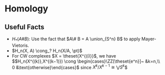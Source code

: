 # Homology

## Useful Facts
- $H_*(A \# B)$: Use the fact that $A\# B = A \union_{S^n} B$ to apply Mayer-Vietoris.
- $H_n(X, A) \cong_? H_n(X/A, \pt)$
- For CW complexes $X = \theset{X^{(i)}}$, we have 
    $$H_n(X^{(k)},X^{(k−1)}) \cong \begin{cases}\ZZ[\theset{e^n}]~ &k=n,\\ 0 &\text{otherwise}\end{cases}$ since $X^k/X^{k-1} \cong \bigvee S^k$$
